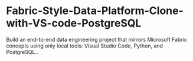 # Fabric-Style-Data-Platform-Clone-with-VS-code-PostgreSQL
Build an end-to-end data engineering project that mirrors Microsoft Fabric concepts using only local tools: Visual Studio Code, Python, and PostgreSQL..
